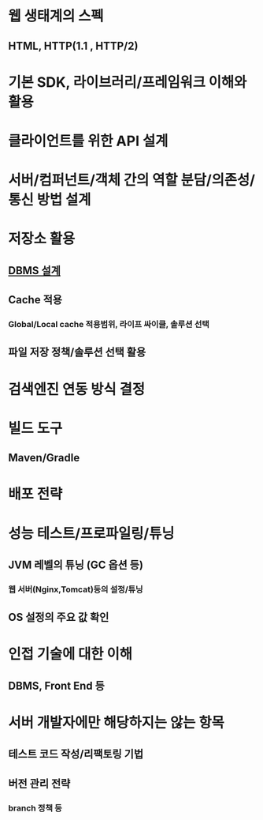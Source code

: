 # 웹 생태계의 스펙
## HTML, HTTP(1.1 , HTTP/2)

# 기본 SDK, 라이브러리/프레임워크 이해와 활용

# 클라이언트를 위한 API 설계

# 서버/컴퍼넌트/객체 간의 역할 분담/의존성/통신 방법 설계

# 저장소 활용
## [DBMS 설계](../interview/database/dbms-design.md)
## Cache 적용
### Global/Local cache 적용범위, 라이프 싸이클, 솔루션 선택
## 파일 저장 정책/솔루션 선택 활용

# 검색엔진 연동 방식 결정

# 빌드 도구
## Maven/Gradle

# 배포 전략

# 성능 테스트/프로파일링/튜닝
## JVM 레벨의 튜닝 (GC 옵션 등)
### 웹 서버(Nginx,Tomcat)등의 설정/튜닝

## OS 설정의 주요 값 확인

# 인접 기술에 대한 이해
## DBMS, Front End 등

# 서버 개발자에만 해당하지는 않는 항목
## 테스트 코드 작성/리팩토링 기법
## 버전 관리 전략
### branch 정책 등